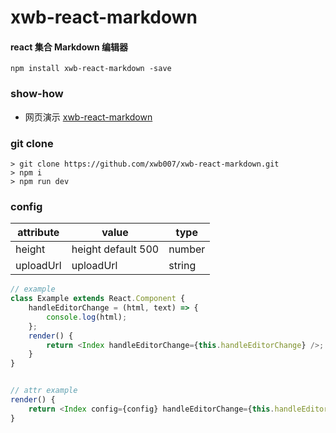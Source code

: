 # xwb-react-markdown

#### react 集合 Markdown 编辑器

```shell
npm install xwb-react-markdown -save
```

### show-how

-   网页演示 [xwb-react-markdown](https://htmlpreview.github.io/?https://github.com/xwb007/xwb-react-markdown/blob/master/example/index.html)

### git clone

```shell
> git clone https://github.com/xwb007/xwb-react-markdown.git
> npm i
> npm run dev
```

### config

| attribute | value              | type   |
| --------- | ------------------ | ------ |
| height    | height default 500 | number |
| uploadUrl | uploadUrl          | string |

```js
// example
class Example extends React.Component {
    handleEditorChange = (html, text) => {
        console.log(html);
    };
    render() {
        return <Index handleEditorChange={this.handleEditorChange} />;
    }
}


// attr example
render() {
    return <Index config={config} handleEditorChange={this.handleEditorChange} />;
}
```
